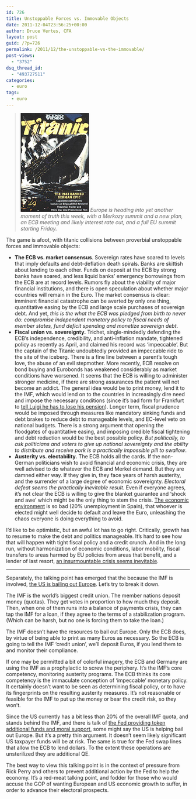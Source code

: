 ```yaml
---
id: 726
title: Unstoppable Forces vs. Immovable Objects
date: 2011-12-04T23:56:25+00:00
author: Druce Vertes, CFA
layout: post
guid: /?p=726
permalink: /2011/12/the-unstoppable-vs-the-immovable/
post-views:
  - "3752"
dsq_thread_id:
  - "493727511"
categories:
  - euro
tags:
  - euro
---
```

> *<img class="zemanta-img-inserted zemanta-img-configured" title="Titanic (1943 film)" src="/assets/2020/Titanic%281943%29.jpg" alt="Titanic (1943 film)" width="187" height="270" /> Europe is heading into yet another moment of truth this week, with a Merkozy summit and a new plan, an ECB meeting and likely interest rate cut, and a full EU summit starting Friday.*
<!--more-->

  
The game is afoot, with titanic collisions between proverbial unstoppable forces and immovable objects:

  * **The ECB vs. market consensus**. Sovereign rates have soared to levels that imply defaults and debt-deflation death spirals. Banks are skittish about lending to each other. Funds on deposit at the ECB by strong banks have soared, and less liquid banks’ emergency borrowings from the ECB are at record levels. Rumors fly about the viability of major financial institutions, and there is open speculation about whether major countries will remain in the Euro. The market consensus is clear: imminent financial catastrophe can be averted by only one thing, quantitative easing by the ECB and large scale purchases of sovereign debt. And yet, _this is the what the ECB was pledged from birth to never do: compromise independent monetary policy to fiscal needs of member states, fund deficit spending and monetize sovereign debt_.
  * **Fiscal union vs. sovereignty.** Trichet, single-mindedly defending the ECB’s independence, credibility, and anti-inflation mandate, tightened policy as recently as April, and claimed his record was ‘impeccable’. But the captain of the Titanic undoubtedly provided an impeccable ride to the site of the iceberg. There is a fine line between a parent’s tough love, the abuse of an evil stepmother. More recently, ECB resolve on bond buying and Eurobonds has weakened considerably as market conditions have worsened. It seems that the ECB is willing to administer stronger medicine, if there are strong assurances the patient will not become an addict. The general idea would be to print money, lend it to the IMF, which would lend on to the countries in increasingly dire need and impose the necessary conditions (since it’s bad form for Frankfurt to [tell Luigi he has to lose his pension](http://tvnz.co.nz/world-news/italy-s-welfare-minister-cries-while-announcing-cuts-4590400)). Longer term, fiscal prudence would be imposed through measures like mandatory sinking funds and debt brakes to reduce debt to manageable levels, and EC-level veto on national budgets. There is a strong argument that opening the floodgates of quantitative easing, and imposing credible fiscal tightening and debt reduction would be the best possible policy. _But politically, to ask politicians and voters to give up national sovereignty and the ability to distribute and receive pork is a practically impossible pill to swallow_.
  * **Austerity vs. electability.** The ECB holds all the cards. If the non-German politicians wish to avoid financial and economic crisis, they are well advised to do whatever the ECB and Merkel demand. But they are damned either way. If they give in, they face years of harsh austerity, and the surrender of a large degree of economic sovereignty. _Electoral defeat seems the practically inevitable result._ Even if everyone agrees, it’s not clear the ECB is willing to give the blanket guarantee and ‘shock and awe’ which might be the only thing to stem the crisis. [The economic environment](http://www.tradingeconomics.com/index-list-by-country) is so bad (20% unemployment in Spain), that whoever is elected might well decide to default and leave the Euro, unleashing the chaos everyone is doing everything to avoid.

I’d like to be optimistic, but an awful lot has to go right. Critically, growth has to resume to make the debt and politics manageable. It’s hard to see how that will happen with tight fiscal policy and a credit crunch. And in the long run, without harmonization of economic conditions, labor mobility, fiscal transfers to areas harmed by EU policies from areas that benefit, and a lender of last resort, [an insurmountable crisis seems inevitable](/2011/04/from_the_unthinkable_to_the_inevitable_why_the_euro_is_doomed/).

* * *

Separately, the talking point has emerged that the because the IMF is involved, [the US is bailing out Europe](http://www.thereformedbroker.com/2011/12/03/spoiler-alert-were-about-to-bailout-europe/). Let’s try to break it down.

The IMF is the world’s biggest credit union. The member nations deposit money (quotas). They get votes in proportion to how much they deposit. Then, when one of them runs into a balance of payments crisis, they can tap the IMF for a loan, if they agree to the terms of a stabilization program. (Which can be harsh, but no one is forcing them to take the loan.)

The IMF doesn’t have the resources to bail out Europe. Only the ECB does, by virtue of being able to print as many Euros as necessary. So the ECB is going to tell the IMF ‘credit union’, we’ll deposit Euros, if you lend them to <fill in the blank> and monitor their compliance.

If one may be permitted a bit of colorful imagery, the ECB and Germany are using the IMF as a prophylactic to screw the periphery. It’s the IMF’s core competency, monitoring austerity programs. The ECB thinks its core competency is the immaculate conception of ‘impeccable’ monetary policy. It certainly doesn’t want to be seen as determining fiscal policy, or to have its fingerprints on the resulting austerity measures. It’s not reasonable or feasible for the IMF to put up the money or bear the credit risk, so they won’t.

Since the US currently has a bit less than 20% of the overall IMF quota, and stands behind the IMF, and there is talk of [the Fed providing token additional funds and moral support](http://www.reuters.com/article/2011/12/05/us-eurozone-imf-fed-idUSTRE7B30X320111205), some might say the US is helping bail out Europe. But it’s a pretty thin argument. It doesn’t seem likely significant US taxpayer funds will be at risk. The same is true for the Fed swap lines that allow the ECB to lend dollars. To the extent these operations are unsterilized they are additional QE.

The best way to view this talking point is in the context of pressure from Rick Perry and others to prevent additional action by the Fed to help the economy. It’s a red-meat talking point, and fodder for those who would accuse the GOP of wanting European and US economic growth to suffer, in order to advance their electoral prospects.
